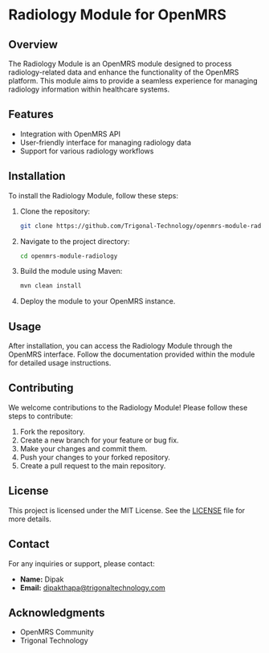 # Radiology Module for OpenMRS

## Overview
The Radiology Module is an OpenMRS module designed to process radiology-related data and enhance the functionality of the OpenMRS platform. This module aims to provide a seamless experience for managing radiology information within healthcare systems.

## Features
- Integration with OpenMRS API
- User-friendly interface for managing radiology data
- Support for various radiology workflows

## Installation
To install the Radiology Module, follow these steps:

1. Clone the repository:
   ```bash
   git clone https://github.com/Trigonal-Technology/openmrs-module-radiology
   ```

2. Navigate to the project directory:
   ```bash
   cd openmrs-module-radiology
   ```

3. Build the module using Maven:
   ```bash
   mvn clean install
   ```

4. Deploy the module to your OpenMRS instance.

## Usage
After installation, you can access the Radiology Module through the OpenMRS interface. Follow the documentation provided within the module for detailed usage instructions.

## Contributing
We welcome contributions to the Radiology Module! Please follow these steps to contribute:

1. Fork the repository.
2. Create a new branch for your feature or bug fix.
3. Make your changes and commit them.
4. Push your changes to your forked repository.
5. Create a pull request to the main repository.

## License
This project is licensed under the MIT License. See the [LICENSE](LICENSE) file for more details.

## Contact
For any inquiries or support, please contact:
- **Name:** Dipak
- **Email:** [dipakthapa@trigonaltechnology.com](mailto:dipakthapa@trigonaltechnology.com)

## Acknowledgments
- OpenMRS Community
- Trigonal Technology